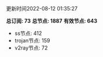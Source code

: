 更新时间2022-08-12 01:35:27

**总订阅: 73**
**总节点: 1887**
**有效节点: 643**
- ss节点: 412
- trojan节点: 159
- v2ray节点: 72
